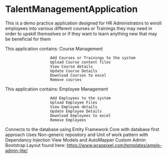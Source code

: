 # TalentManagementApplication

This is a demo practice application designed for HR Administrators to enroll employees into various different courses or Trainings they 
may need in order to upskill themselves or if they want to learn anything new that may be beneficial for them

This application contains: Course Management

                        Add Courses or Trainings to the system
                        Upload Course content files
                        View Course details
                        Update Course Details
                        Download Courses to excel
                        Remove courses
                        
This application contains: Employee Management

                        Add Employees to the system
                        Upload Employee Files
                        View Employee details
                        Update Employee Details
                        Download Employees to excel
                        Remove Employees
                        
Connects to the database using Entity Framework Core with database first approach
Uses Non-generic repository and Unit of work pattern with Dependancy Injection
View Models and AutoMapper
Custom Admin Bootstrap Layout found here: https://www.wrappixel.com/templates/ample-admin-lite/
